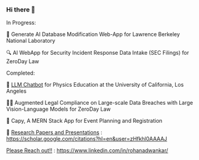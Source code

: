 ### Hi there 👋

In Progress:

🤖 Generate AI Database Modification Web-App for Lawrence Berkeley National Laboratory

🔍 AI WebApp for Security Incident Response Data Intake (SEC Filings) for ZeroDay Law

Completed:

🏫 [LLM Chatbot]([url](https://uclachat.com/home)) for Physics Education at the University of California, Los Angeles

🧑‍⚖️ Augmented Legal Compliance on Large-scale Data Breaches with Large Vision-Language Models for ZeroDay Law

📆 Capy, A MERN Stack App for Event Planning and Registration

🔬 [Research Papers and Presentations]([url](https://scholar.google.com/citations?hl=en&user=zHfkhl0AAAAJ)) : https://scholar.google.com/citations?hl=en&user=zHfkhl0AAAAJ


[Please Reach out!!]([url](https://www.linkedin.com/in/rohanadwankar/)) : https://www.linkedin.com/in/rohanadwankar/
